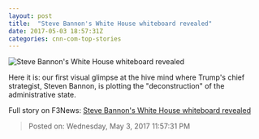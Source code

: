 ```yaml
---
layout: post
title:  "Steve Bannon's White House whiteboard revealed"
date: 2017-05-03 18:57:31Z
categories: cnn-com-top-stories
---
```


![Steve Bannon's White House whiteboard revealed](http://i2.cdn.cnn.com/cnnnext/dam/assets/170503095306-bannon-whiteboard-super-tease.jpg)

Here it is: our first visual glimpse at the hive mind where Trump's chief strategist, Steven Bannon, is plotting the "deconstruction" of the administrative state.


Full story on F3News: [Steve Bannon's White House whiteboard revealed](http://www.f3nws.com/n/bvgqXE)

> Posted on: Wednesday, May 3, 2017 11:57:31 PM
